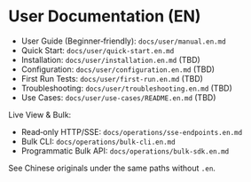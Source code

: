 # User Documentation (EN)

- User Guide (Beginner‑friendly): `docs/user/manual.en.md`
- Quick Start: `docs/user/quick-start.en.md`
- Installation: `docs/user/installation.en.md` (TBD)
- Configuration: `docs/user/configuration.en.md` (TBD)
- First Run Tests: `docs/user/first-run.en.md` (TBD)
- Troubleshooting: `docs/user/troubleshooting.en.md` (TBD)
- Use Cases: `docs/user/use-cases/README.en.md` (TBD)

Live View & Bulk:
- Read‑only HTTP/SSE: `docs/operations/sse-endpoints.en.md`
- Bulk CLI: `docs/operations/bulk-cli.en.md`
- Programmatic Bulk API: `docs/operations/bulk-sdk.en.md`

See Chinese originals under the same paths without `.en`.
